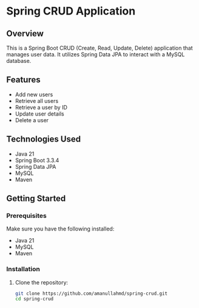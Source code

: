 # Spring CRUD Application

## Overview

This is a Spring Boot CRUD (Create, Read, Update, Delete) application that manages user data. It utilizes Spring Data JPA to interact with a MySQL database.

## Features

- Add new users
- Retrieve all users
- Retrieve a user by ID
- Update user details
- Delete a user

## Technologies Used

- Java 21
- Spring Boot 3.3.4
- Spring Data JPA
- MySQL
- Maven

## Getting Started

### Prerequisites

Make sure you have the following installed:

- Java 21
- MySQL
- Maven

### Installation

1. Clone the repository:

   ```bash
   git clone https://github.com/amanullahmd/spring-crud.git
   cd spring-crud

